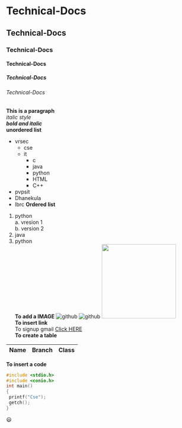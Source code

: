 # Technical-Docs
## Technical-Docs
### Technical-Docs
#### Technical-Docs
##### Technical-Docs
###### Technical-Docs
**This is a paragraph**  
*italic style*  
***bold and italic***  
**unordered list**
- vrsec
  * cse
  * it
    - c
    - java
    - python
    - HTML
    - C++
- pvpsit
- Dhanekula
- lbrc
**Ordered list**
1. python  
  a. vresion 1  
  b. version 2  
2. java  
3. python   
**To add a IMAGE**
![github](https://res.cloudinary.com/practicaldev/image/fetch/s--i_sb3chq--/c_imagga_scale,f_auto,fl_progressive,h_900,q_auto,w_1600/https://thepracticaldev.s3.amazonaws.com/i/fk0849hvg2rt13bpqhjy.jpg)
![github](https://pbs.twimg.com/media/DpuKSeLUwAEUgqc.jpg)
<img src="https://pbs.twimg.com/media/DpuKSeLUwAEUgqc.jpg" height="200px" width="200px"></img>  
**To insert link**  
To signup gmail [Click HERE](https://mail.google.com/mail/u/0/?zx=jgosm7nvkf4l#inbox)  
**To create a table** 

Name|Branch|Class 
----|-----|----|
**To insert a code**
```C
#include <stdio.h>
#include <conio.h>
int main()
{
 printf("Cse");
 getch();
}
```


:smiley:
